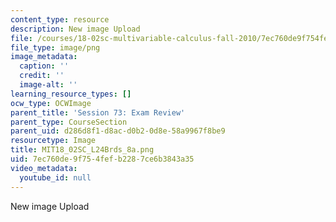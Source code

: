 ```yaml
---
content_type: resource
description: New image Upload
file: /courses/18-02sc-multivariable-calculus-fall-2010/7ec760de9f754fefb2287ce6b3843a35_MIT18_02SC_L24Brds_8a.png
file_type: image/png
image_metadata:
  caption: ''
  credit: ''
  image-alt: ''
learning_resource_types: []
ocw_type: OCWImage
parent_title: 'Session 73: Exam Review'
parent_type: CourseSection
parent_uid: d286d8f1-d8ac-d0b2-0d8e-58a9967f8be9
resourcetype: Image
title: MIT18_02SC_L24Brds_8a.png
uid: 7ec760de-9f75-4fef-b228-7ce6b3843a35
video_metadata:
  youtube_id: null
---
```

New image Upload

